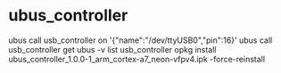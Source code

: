# ubus_controller
ubus call usb_controller on '{"name":"/dev/ttyUSB0","pin":16}'
ubus call usb_controller get
ubus -v list usb_controller
opkg install ubus_controller_1.0.0-1_arm_cortex-a7_neon-vfpv4.ipk -force-reinstall
